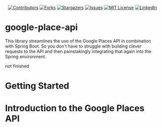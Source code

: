 

<div align="center">

[![Contributors][contributors-shield]][contributors-url]
[![Forks][forks-shield]][forks-url]
[![Stargazers][stars-shield]][stars-url]
[![Issues][issues-shield]][issues-url]
[![MIT License][license-shield]][license-url]
[![LinkedIn][linkedin-shield]][linkedin-url]

</div>

# google-place-api

This library streamlines the use of the Google Places API in combination with Spring Boot. So you don't have to struggle with building clever requests to the API and then painstakingly integrating that again into the Spring environment.

not finished

# Getting Started


# Introduction to the Google Places API

[contributors-shield]: https://img.shields.io/github/contributors/AuTEraZer/GooglePlacesApi.svg?style=for-the-badge
[contributors-url]: https://github.com/AuTEraZer/GooglePlacesApi/graphs/contributors
[forks-shield]: https://img.shields.io/github/forks/AuTEraZer/GooglePlacesApi.svg?style=for-the-badge
[forks-url]: https://github.com/AuTEraZer/GooglePlacesApi/network/members
[stars-shield]: https://img.shields.io/github/stars/AuTEraZer/GooglePlacesApi.svg?style=for-the-badge
[stars-url]: https://github.com/AuTEraZer/GooglePlacesApi/stargazers
[issues-shield]: https://img.shields.io/github/issues/AuTEraZer/GooglePlacesApi.svg?style=for-the-badge
[issues-url]: https://github.com/AuTEraZer/GooglePlacesApi/issues
[license-shield]: https://img.shields.io/github/license/AuTEraZer/GooglePlacesApi.svg?style=for-the-badge
[license-url]: https://github.com/AuTEraZer/GooglePlacesApi/blob/master/LICENSE.md
[linkedin-shield]: https://img.shields.io/badge/-LinkedIn-black.svg?style=for-the-badge&logo=linkedin&colorB=555
[linkedin-url]: https://linkedin.com/in/raphael-dichler-63741b189
[product-screenshot]: images/screenshot.png
